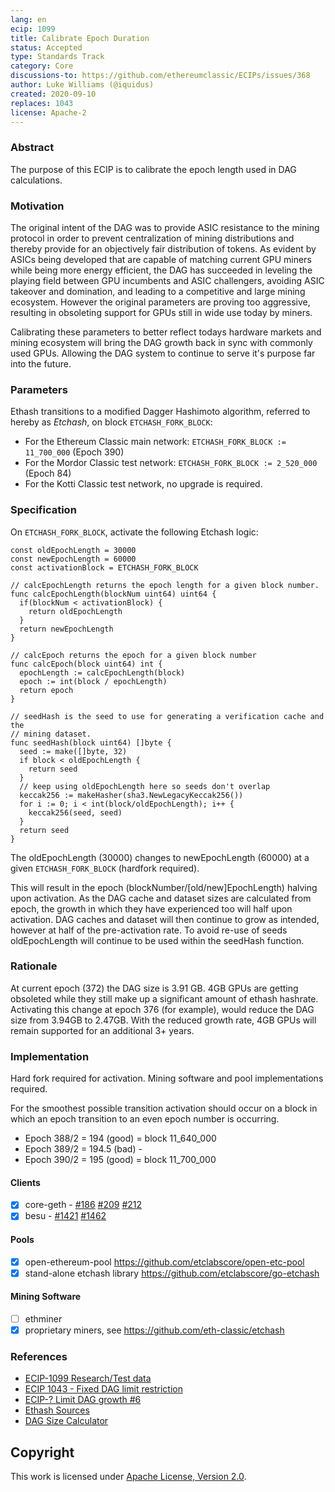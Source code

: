 ```yaml
---
lang: en
ecip: 1099
title: Calibrate Epoch Duration
status: Accepted
type: Standards Track
category: Core
discussions-to: https://github.com/ethereumclassic/ECIPs/issues/368
author: Luke Williams (@iquidus)
created: 2020-09-10
replaces: 1043
license: Apache-2
---
```


### Abstract ###

The purpose of this ECIP is to calibrate the epoch length used in DAG calculations.

### Motivation ###

The original intent of the DAG was to provide ASIC resistance to the mining protocol in order to prevent centralization of mining distributions and thereby provide for an objectively fair distribution of tokens. As evident by ASICs being developed that are capable of matching current GPU miners while being more energy efficient, the DAG has succeeded in leveling the playing field between GPU incumbents and ASIC challengers, avoiding ASIC takeover and domination, and leading to a competitive and large mining ecosystem. However the original parameters are proving too aggressive, resulting in obsoleting support for GPUs still in wide use today by miners.

Calibrating these parameters to better reflect todays hardware markets and mining ecosystem will bring the DAG growth back in sync with commonly used GPUs. Allowing the DAG system to continue to serve it's purpose far into the future.

### Parameters ###

Ethash transitions to a modified Dagger Hashimoto algorithm, referred to hereby as _Etchash_, on block `ETCHASH_FORK_BLOCK`:

* For the Ethereum Classic main network: `ETCHASH_FORK_BLOCK := 11_700_000` (Epoch 390)
* For the Mordor Classic test network: `ETCHASH_FORK_BLOCK := 2_520_000` (Epoch 84)
* For the Kotti Classic test network, no upgrade is required.

### Specification ###

On `ETCHASH_FORK_BLOCK`, activate the following Etchash logic:

```
const oldEpochLength = 30000
const newEpochLength = 60000
const activationBlock = ETCHASH_FORK_BLOCK

// calcEpochLength returns the epoch length for a given block number.
func calcEpochLength(blockNum uint64) uint64 {
  if(blockNum < activationBlock) {
    return oldEpochLength
  }
  return newEpochLength
}

// calcEpoch returns the epoch for a given block number
func calcEpoch(block uint64) int {
  epochLength := calcEpochLength(block)
  epoch := int(block / epochLength)
  return epoch
}

// seedHash is the seed to use for generating a verification cache and the
// mining dataset.
func seedHash(block uint64) []byte {
  seed := make([]byte, 32)
  if block < oldEpochLength {
    return seed
  }
  // keep using oldEpochLength here so seeds don't overlap
  keccak256 := makeHasher(sha3.NewLegacyKeccak256())
  for i := 0; i < int(block/oldEpochLength); i++ {
    keccak256(seed, seed)
  }
  return seed
}
```
The oldEpochLength (30000) changes to newEpochLength (60000) at a given `ETCHASH_FORK_BLOCK` (hardfork required).

This will result in the epoch (blockNumber/[old/new]EpochLength) halving upon activation. As the DAG cache and dataset sizes are calculated from epoch, the growth in which they have experienced too will half upon activation. DAG caches and dataset will then continue to grow as intended, however at half of the pre-activation rate. To avoid re-use of seeds oldEpochLength will continue to be used within the seedHash function.

### Rationale ###
At current epoch (372) the DAG size is 3.91 GB. 4GB GPUs are getting obsoleted while they still make up a significant amount of ethash hashrate. Activating this change at epoch 376 (for example), would reduce the DAG size from 3.94GB to 2.47GB. With the reduced growth rate, 4GB GPUs will remain supported for an additional 3+ years.

### Implementation ###
Hard fork required for activation.
Mining software and pool implementations required.  

For the smoothest possible transition activation should occur on a block in which an epoch transition to an even epoch number is occurring.  

* Epoch 388/2 = 194   (good) = block 11_640_000
* Epoch 389/2 = 194.5 (bad)  -
* Epoch 390/2 = 195   (good) = block 11_700_000

#### Clients ####
* [x] core-geth - [#186](https://github.com/etclabscore/core-geth/pull/186) [#209](https://github.com/etclabscore/core-geth/pull/209) [#212](https://github.com/etclabscore/core-geth/pull/212)
* [x] besu - [#1421](https://github.com/hyperledger/besu/pull/1421) [#1462](https://github.com/hyperledger/besu/pull/1462)

#### Pools ####
* [x] open-ethereum-pool https://github.com/etclabscore/open-etc-pool
* [x] stand-alone etchash library https://github.com/etclabscore/go-etchash

#### Mining Software ####
* [ ] ethminer
* [x] proprietary miners, see https://github.com/eth-classic/etchash

### References ###
- [ECIP-1099 Research/Test data](https://github.com/iquidus/ecip-1099-data)
- [ECIP 1043 - Fixed DAG limit restriction](https://ecips.ethereumclassic.org/ECIPs/ecip-1043)
- [ECIP-? Limit DAG growth #6](https://github.com/ethereumproject/ECIPs/issues/6)
- [Ethash Sources](https://github.com/ethereum/ethash)
- [DAG Size Calculator](https://investoon.com/tools/dag_size)

## Copyright ##

This work is licensed under [Apache License, Version 2.0](http://www.apache.org/licenses/).
